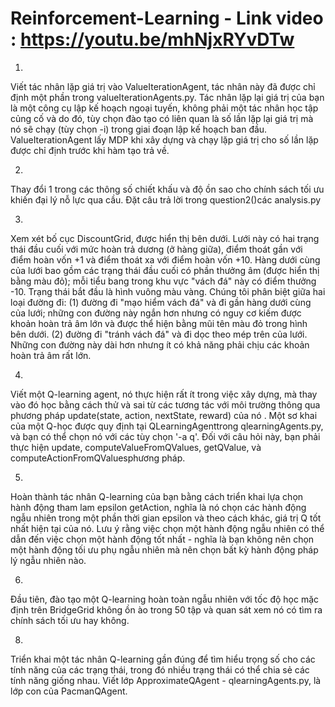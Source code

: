 # Reinforcement-Learning - Link video : https://youtu.be/mhNjxRYvDTw
1.
Viết tác nhân lặp giá trị vào ValueIterationAgent, tác nhân này đã được chỉ định một phần trong valueIterationAgents.py. Tác nhân lặp lại giá trị của bạn là một công cụ lập kế hoạch ngoại tuyến, không phải một tác nhân học tập củng cố và do đó, tùy chọn đào tạo có liên quan là số lần lặp lại giá trị mà nó sẽ chạy (tùy chọn -i) trong giai đoạn lập kế hoạch ban đầu. ValueIterationAgent lấy MDP khi xây dựng và chạy lặp giá trị cho số lần lặp được chỉ định trước khi hàm tạo trả về.

2.
 Thay đổi 1 trong các thông số chiết khấu và độ ồn sao cho chính sách tối ưu khiến đại lý nỗ lực qua cầu. Đặt câu trả lời trong question2()các analysis.py
 
3.
Xem xét bố cục DiscountGrid, được hiển thị bên dưới. Lưới này có hai trạng thái đầu cuối với mức hoàn trả dương (ở hàng giữa), điểm thoát gần với điểm hoàn vốn +1 và điểm thoát xa với điểm hoàn vốn +10. Hàng dưới cùng của lưới bao gồm các trạng thái đầu cuối có phần thưởng âm (được hiển thị bằng màu đỏ); mỗi tiểu bang trong khu vực "vách đá" này có điểm thưởng -10. Trạng thái bắt đầu là hình vuông màu vàng. Chúng tôi phân biệt giữa hai loại đường đi: (1) đường đi "mạo hiểm vách đá" và đi gần hàng dưới cùng của lưới; những con đường này ngắn hơn nhưng có nguy cơ kiếm được khoản hoàn trả âm lớn và được thể hiện bằng mũi tên màu đỏ trong hình bên dưới. (2) đường đi "tránh vách đá" và đi dọc theo mép trên của lưới. Những con đường này dài hơn nhưng ít có khả năng phải chịu các khoản hoàn trả âm rất lớn.

4.
Viết một Q-learning agent, nó thực hiện rất ít trong việc xây dựng, mà thay vào đó học bằng cách thử và sai từ các tương tác với môi trường thông qua phương pháp update(state, action, nextState, reward) của nó . Một sơ khai của một Q-học được quy định tại QLearningAgenttrong qlearningAgents.py, và bạn có thể chọn nó với các tùy chọn '-a q'. Đối với câu hỏi này, bạn phải thực hiện update, computeValueFromQValues, getQValue, và computeActionFromQValuesphương pháp.

5.
Hoàn thành tác nhân Q-learning của bạn bằng cách triển khai lựa chọn hành động tham lam epsilon getAction, nghĩa là nó chọn các hành động ngẫu nhiên trong một phần thời gian epsilon và theo cách khác, giá trị Q tốt nhất hiện tại của nó. Lưu ý rằng việc chọn một hành động ngẫu nhiên có thể dẫn đến việc chọn một hành động tốt nhất - nghĩa là bạn không nên chọn một hành động tối ưu phụ ngẫu nhiên mà nên chọn bất kỳ hành động pháp lý ngẫu nhiên nào.

6.
Đầu tiên, đào tạo một Q-learning hoàn toàn ngẫu nhiên với tốc độ học mặc định trên BridgeGrid không ồn ào trong 50 tập và quan sát xem nó có tìm ra chính sách tối ưu hay không.


8.
Triển khai một tác nhân Q-learning gần đúng để tìm hiểu trọng số cho các tính năng của các trạng thái, trong đó nhiều trạng thái có thể chia sẻ các tính năng giống nhau. Viết  lớp ApproximateQAgent -  qlearningAgents.py, là lớp con của PacmanQAgent.
